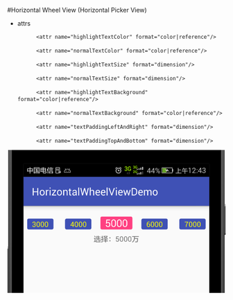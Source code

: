 #Horizontal Wheel View (Horizontal Picker View)

- attrs
  ```
  		<attr name="highlightTextColor" format="color|reference"/>

  		<attr name="normalTextColor" format="color|reference"/>

  		<attr name="highlightTextSize" format="dimension"/>

  		<attr name="normalTextSize" format="dimension"/>

  		<attr name="highlightTextBackground" format="color|reference"/>

  		<attr name="normalTextBackground" format="color|reference"/>

  		<attr name="textPaddingLeftAndRight" format="dimension"/>

  		<attr name="textPaddingTopAndBottom" format="dimension"/>
  ```
![](./preview/preview_1.png)